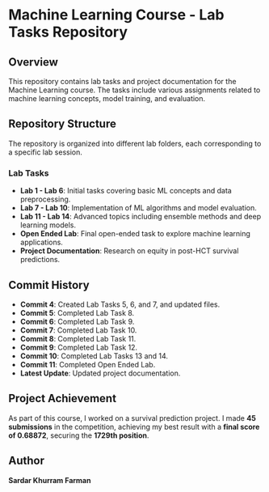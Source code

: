 # **Machine Learning Course - Lab Tasks Repository**

## **Overview**
This repository contains lab tasks and project documentation for the Machine Learning course. The tasks include various assignments related to machine learning concepts, model training, and evaluation.

## **Repository Structure**
The repository is organized into different lab folders, each corresponding to a specific lab session.

### **Lab Tasks**
- **Lab 1 - Lab 6**: Initial tasks covering basic ML concepts and data preprocessing.
- **Lab 7 - Lab 10**: Implementation of ML algorithms and model evaluation.
- **Lab 11 - Lab 14**: Advanced topics including ensemble methods and deep learning models.
- **Open Ended Lab**: Final open-ended task to explore machine learning applications.
- **Project Documentation**: Research on equity in post-HCT survival predictions.

## **Commit History**
- **Commit 4**: Created Lab Tasks 5, 6, and 7, and updated files.
- **Commit 5**: Completed Lab Task 8.
- **Commit 6**: Completed Lab Task 9.
- **Commit 7**: Completed Lab Task 10.
- **Commit 8**: Completed Lab Task 11.
- **Commit 9**: Completed Lab Task 12.
- **Commit 10**: Completed Lab Tasks 13 and 14.
- **Commit 11**: Completed Open Ended Lab.
- **Latest Update**: Updated project documentation.

## **Project Achievement**
As part of this course, I worked on a survival prediction project. I made **45 submissions** in the competition, achieving my best result with a **final score of 0.68872**, securing the **1729th position**.

## **Author**
**Sardar Khurram Farman**

